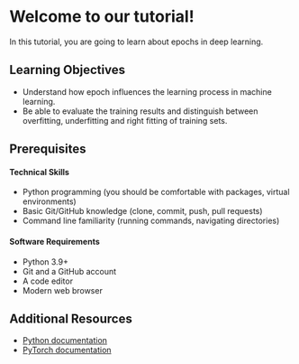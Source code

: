 # Welcome to our tutorial! 

In this tutorial, you are going to learn about epochs in deep learning. 


## Learning Objectives

* Understand how epoch influences the learning process in machine learning.
* Be able to evaluate the training results and distinguish between overfitting, underfitting and right fitting of training sets.

 
## Prerequisites

#### Technical Skills

* Python programming (you should be comfortable with packages, virtual environments)
* Basic Git/GitHub knowledge (clone, commit, push, pull requests)
* Command line familiarity (running commands, navigating directories)


#### Software Requirements

* Python 3.9+
* Git and a GitHub account
* A code editor
* Modern web browser


## Additional Resources

* [Python documentation](https://docs.python.org/3/)
* [PyTorch documentation](https://docs.pytorch.org/docs/stable/index.html)



```{tableofcontents}
```